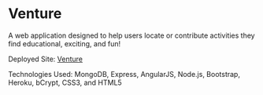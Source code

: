# Venture
A web application designed to help users locate or contribute activities they find educational, exciting, and fun!

Deployed Site:
[Venture](https://ad-venture.herokuapp.com/)

Technologies Used:
MongoDB, Express, AngularJS, Node.js, Bootstrap, Heroku, bCrypt, CSS3, and HTML5
